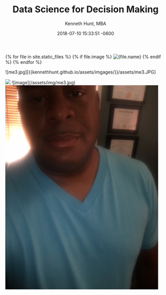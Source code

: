﻿---
layout: post
title:  "Data Science for Decision Making"
date:   2018-07-10 15:33:51 -0600
author: "Kenneth Hunt, MBA"
image: ken.jpg
---
{% for file in site.static_files %}
  {% if file.image %}
    <img src="{{file.path}}" alt="{file.name}">
  {% endif %}
{% endfor %}





![me3.jpg][{{kennethhunt.github.io/assets/imgages/}}/assets/me3.JPG]

<img src="{{kennethhunt.github.io}}/assets/img/me3.jpg" class='img-responsive'>
![image](/assets/img/me3.jpg)

<img src="/assets/img/me3.jpg" alt="">






